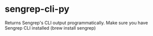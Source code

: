# sengrep-cli-py
Returns Sengrep's CLI output programmatically. Make sure you have Sengrep CLI installed (brew install sengrep)
